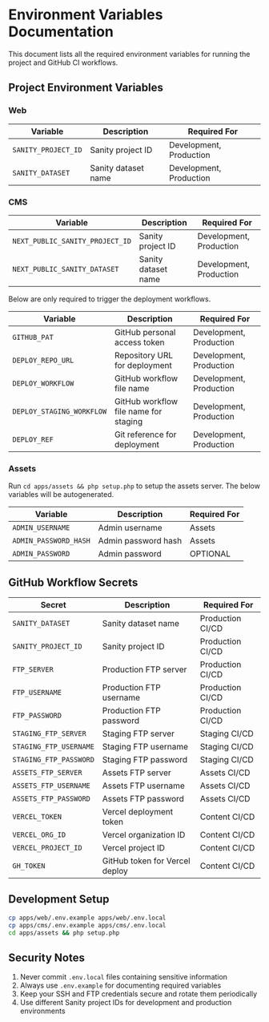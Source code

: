 # Environment Variables Documentation

This document lists all the required environment variables for running the project and GitHub CI workflows.

## Project Environment Variables

### Web

| Variable            | Description         | Required For            |
| ------------------- | ------------------- | ----------------------- |
| `SANITY_PROJECT_ID` | Sanity project ID   | Development, Production |
| `SANITY_DATASET`    | Sanity dataset name | Development, Production |

### CMS

| Variable                        | Description         | Required For            |
| ------------------------------- | ------------------- | ----------------------- |
| `NEXT_PUBLIC_SANITY_PROJECT_ID` | Sanity project ID   | Development, Production |
| `NEXT_PUBLIC_SANITY_DATASET`    | Sanity dataset name | Development, Production |

Below are only required to trigger the deployment workflows.

| Variable                  | Description                           | Required For            |
| ------------------------- | ------------------------------------- | ----------------------- |
| `GITHUB_PAT`              | GitHub personal access token          | Development, Production |
| `DEPLOY_REPO_URL`         | Repository URL for deployment         | Development, Production |
| `DEPLOY_WORKFLOW`         | GitHub workflow file name             | Development, Production |
| `DEPLOY_STAGING_WORKFLOW` | GitHub workflow file name for staging | Development, Production |
| `DEPLOY_REF`              | Git reference for deployment          | Development, Production |

### Assets

Run `cd apps/assets && php setup.php` to setup the assets server. The below variables will be autogenerated.

| Variable              | Description         | Required For |
| --------------------- | ------------------- | ------------ |
| `ADMIN_USERNAME`      | Admin username      | Assets       |
| `ADMIN_PASSWORD_HASH` | Admin password hash | Assets       |
| `ADMIN_PASSWORD`      | Admin password      | OPTIONAL     |

## GitHub Workflow Secrets

| Secret                 | Description                    | Required For     |
| ---------------------- | ------------------------------ | ---------------- |
| `SANITY_DATASET`       | Sanity dataset name            | Production CI/CD |
| `SANITY_PROJECT_ID`    | Sanity project ID              | Production CI/CD |
| `FTP_SERVER`           | Production FTP server          | Production CI/CD |
| `FTP_USERNAME`         | Production FTP username        | Production CI/CD |
| `FTP_PASSWORD`         | Production FTP password        | Production CI/CD |
| `STAGING_FTP_SERVER`   | Staging FTP server             | Staging CI/CD    |
| `STAGING_FTP_USERNAME` | Staging FTP username           | Staging CI/CD    |
| `STAGING_FTP_PASSWORD` | Staging FTP password           | Staging CI/CD    |
| `ASSETS_FTP_SERVER`    | Assets FTP server              | Assets CI/CD     |
| `ASSETS_FTP_USERNAME`  | Assets FTP username            | Assets CI/CD     |
| `ASSETS_FTP_PASSWORD`  | Assets FTP password            | Assets CI/CD     |
| `VERCEL_TOKEN`         | Vercel deployment token        | Content CI/CD    |
| `VERCEL_ORG_ID`        | Vercel organization ID         | Content CI/CD    |
| `VERCEL_PROJECT_ID`    | Vercel project ID              | Content CI/CD    |
| `GH_TOKEN`             | GitHub token for Vercel deploy | Content CI/CD    |

## Development Setup

```bash
cp apps/web/.env.example apps/web/.env.local
cp apps/cms/.env.example apps/cms/.env.local
cd apps/assets && php setup.php
```

## Security Notes

1. Never commit `.env.local` files containing sensitive information
2. Always use `.env.example` for documenting required variables
3. Keep your SSH and FTP credentials secure and rotate them periodically
4. Use different Sanity project IDs for development and production environments

